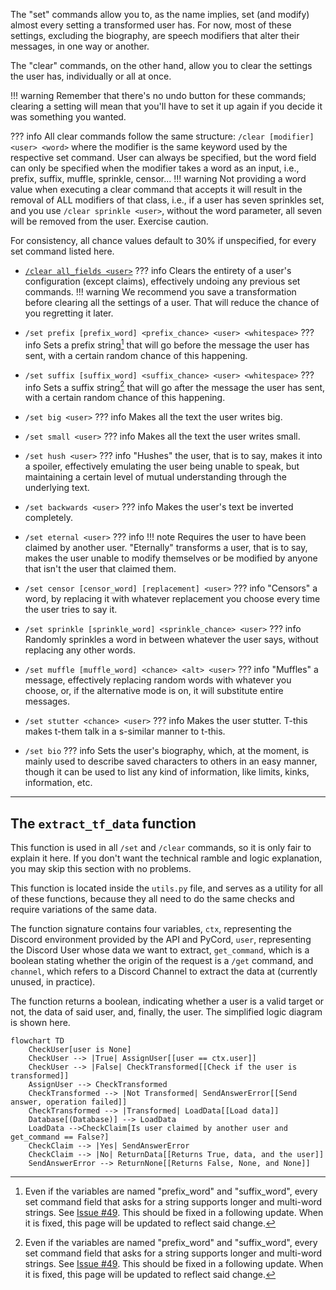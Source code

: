The "set" commands allow you to, as the name implies, set (and modify) almost every
setting a transformed user has. For now, most of these settings, excluding the
biography, are speech modifiers that alter their messages, in one way or another.

The "clear" commands, on the other hand, allow you to clear the settings the user
has, individually or all at once.

!!! warning
    Remember that there's no undo button for these commands; clearing a setting
    will mean that you'll have to set it up again if you decide it was something
    you wanted.

??? info
    All clear commands follow the same structure:
    `/clear [modifier] <user> <word>` where the modifier is the same keyword used
    by the respective set command. User can always be specified, but the word
    field can only be specified when the modifier takes a word as an input,
    i.e., prefix, suffix, muffle, sprinkle, censor...
    !!! warning
        Not providing a word value when executing a clear command that accepts it
        will result in the removal of ALL modifiers of that class, i.e., if a user
        has seven sprinkles set, and you use `/clear sprinkle <user>`, without the
        word parameter, all seven will be removed from the user. Exercise caution.

For consistency, all chance values default to 30% if unspecified, for every set
command listed here.

- [`/clear all_fields <user>`](all_fields.md)
??? info
    Clears the entirety of a user's configuration (except claims), effectively
    undoing any previous set commands.
    !!! warning
        We recommend you save a transformation before clearing all the settings of a
        user. That will reduce the chance of you regretting it later.

- `/set prefix [prefix_word] <prefix_chance> <user> <whitespace>`
??? info
    Sets a prefix string[^1] that will go before the message the user has sent,
    with a certain random chance of this happening.

- `/set suffix [suffix_word] <suffix_chance> <user> <whitespace>`
??? info
    Sets a suffix string[^1] that will go after the message the user has sent,
    with a certain random chance of this happening.

- `/set big <user>`
??? info
    Makes all the text the user writes big.

- `/set small <user>`
??? info
    Makes all the text the user writes small.

- `/set hush <user>`
??? info
    "Hushes" the user, that is to say, makes it into a spoiler, effectively 
    emulating the user being unable to speak, but maintaining a certain level of
    mutual understanding through the underlying text.

- `/set backwards <user>`
??? info
    Makes the user's text be inverted completely.

- `/set eternal <user>`
??? info
    !!! note
        Requires the user to have been claimed by another user.
    "Eternally" transforms a user, that is to say, makes the user unable to
    modify themselves or be modified by anyone that isn't the user that claimed
    them.

- `/set censor [censor_word] [replacement] <user>`
??? info
    "Censors" a word, by replacing it with whatever replacement you choose every
    time the user tries to say it.

- `/set sprinkle [sprinkle_word] <sprinkle_chance> <user>`
??? info
    Randomly sprinkles a word in between whatever the user says, without replacing
    any other words.

- `/set muffle [muffle_word] <chance> <alt> <user>`
??? info
    "Muffles" a message, effectively replacing random words with whatever you
    choose, or, if the alternative mode is on, it will substitute entire
    messages.

- `/set stutter <chance> <user>`
??? info
    Makes the user stutter. T-this makes t-them talk in a s-similar manner to
    t-this.

- `/set bio`
??? info
    Sets the user's biography, which, at the moment, is mainly used to describe
    saved characters to others in an easy manner, though it can be used to list
    any kind of information, like limits, kinks, information, etc.

[^1]: Even if the variables are named "prefix_word" and "suffix_word", every set
command field that asks for a string supports longer and multi-word strings.
See [Issue #49](https://github.com/dorythecat/TransforMate/issues/49).
This should be fixed in a following update. When it is fixed, this page will be
updated to reflect said change.

---

## The `extract_tf_data` function
This function is used in all `/set` and `/clear` commands, so it is only fair to
explain it here. If you don't want the technical ramble and logic explanation, you
may skip this section with no problems.

This function is located inside the `utils.py` file, and serves as a utility for
all of these functions, because they all need to do the same checks and require
variations of the same data.

The function signature contains four variables, `ctx`, representing the Discord
environment provided by the API and PyCord, `user`, representing the Discord User
whose data we want to extract, `get_command`, which is a boolean stating whether
the origin of the request is a `/get` command, and `channel`, which refers to a
Discord Channel to extract the data at (currently unused, in practice).

The function returns a boolean, indicating whether a user is a valid target or not,
the data of said user, and, finally, the user. The simplified logic diagram is
shown here.

```mermaid
flowchart TD
    CheckUser[user is None]
    CheckUser --> |True| AssignUser[[user == ctx.user]]
    CheckUser --> |False| CheckTransformed[[Check if the user is transformed]]
    AssignUser --> CheckTransformed
    CheckTransformed --> |Not Transformed| SendAnswerError[[Send answer, operation failed]]
    CheckTransformed --> |Transformed| LoadData[[Load data]]
    Database[(Database)] --> LoadData
    LoadData -->CheckClaim[Is user claimed by another user and get_command == False?]
    CheckClaim --> |Yes| SendAnswerError
    CheckClaim --> |No| ReturnData[[Returns True, data, and the user]]
    SendAnswerError --> ReturnNone[[Returns False, None, and None]]
```
